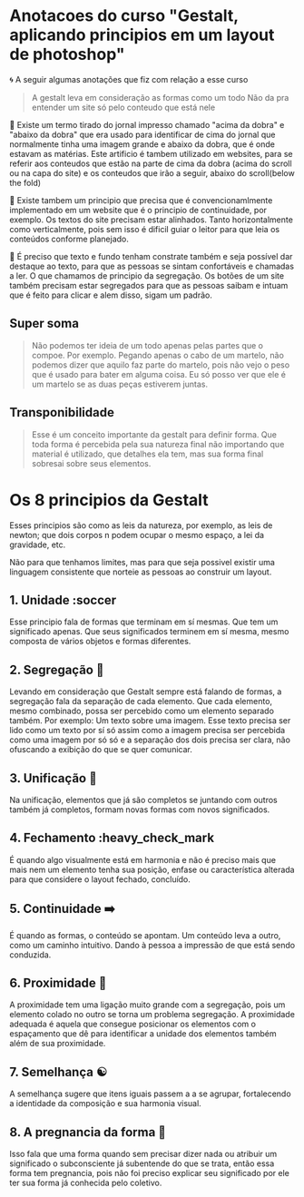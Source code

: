 # Anotacoes do curso "Gestalt, aplicando principios em um layout de photoshop"
:cyclone: A seguir algumas anotações que fiz com relação a esse curso

>A gestalt leva em consideração as formas como um todo
Não da pra entender um site só pelo conteudo que está nele

:newspaper: Existe um termo tirado do jornal impresso chamado "acima da dobra" e "abaixo da dobra" que era usado para identificar de cima do jornal que normalmente tinha uma imagem grande e abaixo da dobra, que é onde estavam as matérias. Este artificio é tambem utilizado em websites, para se referir aos conteudos que estão na parte de cima da dobra (acima do scroll ou na capa do site) e os conteudos que irão a seguir, abaixo do scroll(below the fold)


:triangular_ruler: Existe tambem um principio que precisa que é convencionamlmente implementado em um website que é o principio de continuidade, por exemplo. Os textos do site precisam estar alinhados. Tanto horizontalmente como verticalmente, pois sem isso é dificil guiar o leitor para que leia os conteúdos conforme planejado.

:flashlight: É preciso que texto e fundo tenham constrate também e seja possível dar destaque ao texto, para que as pessoas se sintam confortáveis e chamadas a ler. O que chamamos de principio da segregação. Os botões de um site também precisam estar segregados para que as pessoas saibam e intuam que é feito para clicar e alem disso, sigam um padrão.

## Super soma
>Não podemos ter ideia de um todo apenas pelas partes que o compoe. Por exemplo. Pegando apenas o cabo de um martelo, não podemos dizer que aquilo faz parte do martelo, pois não vejo o peso que é usado para bater em alguma coisa. Eu só posso ver que ele é um martelo se as duas peças estiverem juntas.

## Transponibilidade
>Esse é um conceito importante da gestalt para definir forma. Que toda forma é percebida pela sua natureza final não importando que material é utilizado, que detalhes ela tem, mas sua forma final sobresai sobre seus elementos.

# Os 8 principios da Gestalt

Esses principios são como as leis da natureza, por exemplo, as leis de newton; que dois corpos n podem ocupar o mesmo espaço, a lei da gravidade, etc.

Não para que tenhamos limites, mas para que seja possivel existir uma linguagem consistente que norteie as pessoas ao construir um layout.

## 1. Unidade :soccer

Esse principio fala de formas que terminam em sí mesmas. Que tem um significado apenas. Que seus significados terminem em sí mesma, mesmo composta de vários objetos e formas diferentes.

## 2. Segregação :chocolate_bar:

Levando em consideração que Gestalt sempre está falando de formas, a segregação fala da separação de cada elemento. Que cada elemento, mesmo combinado, possa ser percebido como um elemento separado também. Por exemplo: Um texto sobre uma imagem. Esse texto precisa ser lido como um texto por sí só assim como a imagem precisa ser percebida como uma imagem por só só e a separação dos dois precisa ser clara, não ofuscando a exibição do que se quer comunicar.

## 3. Unificação :name_badge:

Na unificação, elementos que já são completos se juntando com outros também já completos, formam novas formas com novos significados.

## 4. Fechamento :heavy_check_mark

É quando algo visualmente está em harmonia e não é preciso mais que mais nem um elemento tenha sua posição, enfase ou característica alterada para que considere o layout fechado, concluído.

## 5. Continuidade :arrow_right:

É quando as formas, o conteúdo se apontam. Um conteúdo leva a outro, como um caminho intuitivo. Dando à pessoa a impressão de que está sendo conduzida.

## 6. Proximidade :restroom:

A proximidade tem uma ligação muito grande com a segregação, pois um elemento colado no outro se torna um problema segregação. A proximidade adequada é aquela que consegue posicionar os elementos com o espaçamento que dê para identificar a unidade dos elementos também além de sua proximidade.

## 7. Semelhança :yin_yang:

A semelhança sugere que itens iguais passem a a se agrupar, fortalecendo  a identidade da composição e sua harmonia visual.

## 8. A pregnancia da forma :tokyo_tower:	

Isso fala que uma forma quando sem precisar dizer nada ou atribuir um significado o subconsciente já subentende do que se trata, então essa forma tem pregnancia, pois não foi preciso explicar seu significado por ele ter sua forma já conhecida pelo coletivo.
